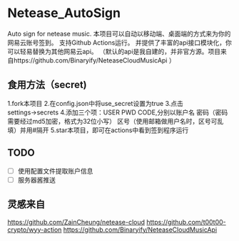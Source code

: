 # Netease_AutoSign
Auto sign for netease music.
本项目可以自动以移动端、桌面端的方式来为你的网易云账号签到。
支持Github Actions运行。
并提供了丰富的api接口模块化，你可以轻易替换为其他网易云api。
（默认的api是我自建的，并非官方源。项目来自https://github.com/Binaryify/NeteaseCloudMusicApi ）



## 食用方法（secret)
1.fork本项目
2.在config.json中将use_secret设置为true
3.点击settings→secrets
4.添加三个项：USER PWD CODE,分别以账户名 密码（密码需要经过md5加密，格式为32位小写） 区号（使用邮箱做用户名时，区号可乱填）并用#隔开
5.star本项目，即可在actions中看到签到程序运行

## TODO
- [ ] 使用配置文件提取账户信息
- [ ] 服务器酱推送

## 灵感来自
https://github.com/ZainCheung/netease-cloud 
https://github.com/t00t00-crypto/wyy-action 
https://github.com/Binaryify/NeteaseCloudMusicApi 
 
